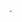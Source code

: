 <html>
  <head>
    <title>My First Webpage</title>
      <meta charset="UTF-8">
      <meta name="description" content="This field contains information about your page. It is usually around two sentences long.">.
      <meta name="author" content="Conor Sheils">
  </header>
<html>
